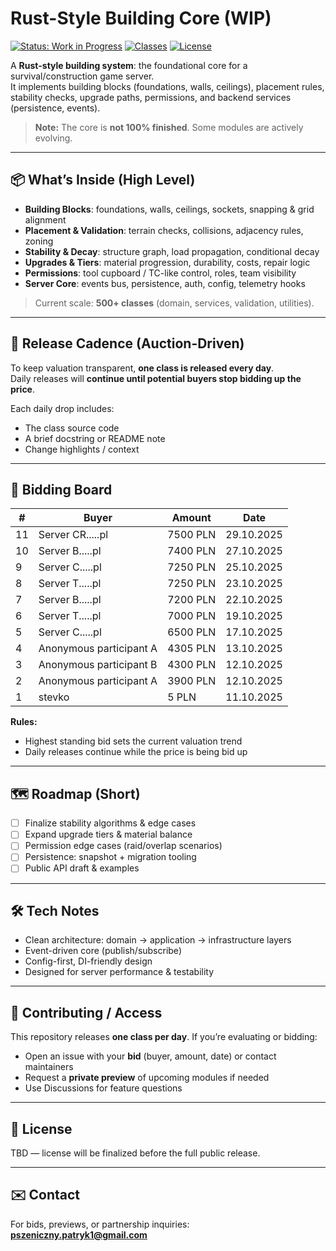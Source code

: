 # Rust-Style Building Core (WIP)

[![Status: Work in Progress](https://img.shields.io/badge/status-WIP-orange.svg)]()
[![Classes](https://img.shields.io/badge/classes-500%2B-blue.svg)]()
[![License](https://img.shields.io/badge/license-TBD-lightgrey.svg)]()

A **Rust-style building system**: the foundational core for a survival/construction game server.  
It implements building blocks (foundations, walls, ceilings), placement rules, stability checks, upgrade paths, permissions, and backend services (persistence, events).  
> **Note:** The core is **not 100% finished**. Some modules are actively evolving.

---

## 📦 What’s Inside (High Level)
- **Building Blocks**: foundations, walls, ceilings, sockets, snapping & grid alignment  
- **Placement & Validation**: terrain checks, collisions, adjacency rules, zoning  
- **Stability & Decay**: structure graph, load propagation, conditional decay  
- **Upgrades & Tiers**: material progression, durability, costs, repair logic  
- **Permissions**: tool cupboard / TC-like control, roles, team visibility  
- **Server Core**: events bus, persistence, auth, config, telemetry hooks

> Current scale: **500+ classes** (domain, services, validation, utilities).

---

## 🚀 Release Cadence (Auction-Driven)
To keep valuation transparent, **one class is released every day**.  
Daily releases will **continue until potential buyers stop bidding up the price**.

Each daily drop includes:
- The class source code
- A brief docstring or README note
- Change highlights / context

---

## 💸 Bidding Board

| # | Buyer   | Amount | Date |
|---|---------|--------|------|
| 11 | Server CR.....pl     | 7500 PLN  | 29.10.2025 |
| 10 | Server B.....pl     | 7400 PLN  | 27.10.2025 |
| 9 | Server C.....pl     | 7250 PLN  | 25.10.2025 |
| 8 | Server T.....pl     | 7250 PLN  | 23.10.2025 |
| 7 | Server B.....pl     | 7200 PLN  | 22.10.2025 |
| 6 | Server T.....pl     | 7000 PLN  | 19.10.2025 |
| 5 | Server C.....pl     | 6500 PLN  | 17.10.2025 |
| 4 | Anonymous participant A     | 4305 PLN  | 13.10.2025 |
| 3 | Anonymous participant B     | 4300 PLN  | 12.10.2025 |
| 2 | Anonymous participant A     | 3900 PLN  | 12.10.2025 |
| 1 | stevko     | 5 PLN  | 11.10.2025 |

**Rules:**  
- Highest standing bid sets the current valuation trend  
- Daily releases continue while the price is being bid up

---

## 🗺️ Roadmap (Short)
- [ ] Finalize stability algorithms & edge cases  
- [ ] Expand upgrade tiers & material balance  
- [ ] Permission edge cases (raid/overlap scenarios)  
- [ ] Persistence: snapshot + migration tooling  
- [ ] Public API draft & examples

---

## 🛠️ Tech Notes
- Clean architecture: domain → application → infrastructure layers
- Event-driven core (publish/subscribe)
- Config-first, DI-friendly design
- Designed for server performance & testability

---

## 🤝 Contributing / Access
This repository releases **one class per day**. If you’re evaluating or bidding:
- Open an issue with your **bid** (buyer, amount, date) or contact maintainers
- Request a **private preview** of upcoming modules if needed
- Use Discussions for feature questions

---

## 📄 License
TBD — license will be finalized before the full public release.

---

## ✉️ Contact
For bids, previews, or partnership inquiries: **pszeniczny.patryk1@gmail.com**
